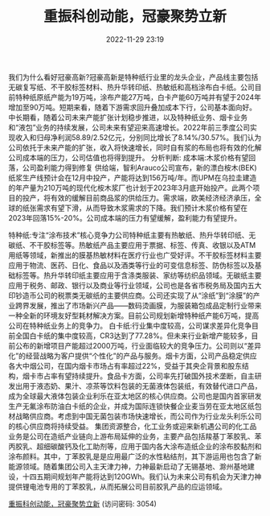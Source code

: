 ﻿---
title: 重振科创动能，冠豪聚势立新
date: 2022-11-29 23:19
tags:
- 冠豪高新
updated: 1970-01-01 08:00:00
---

我们为什么看好冠豪高新?冠豪高新是特种纸行业里的龙头企业，产品线主要包括无碳复写纸、不干胶标签材料、热升华转印纸、热敏纸和高档涂布白卡纸。公司目前特种纸原纸产能为19万吨，涂布产能27万吨，白卡产能60万吨并有望于2024年增加至90万吨。短期来看，随着下游需求回升叠加成本下行，公司基本面向好。中长期看，随着公司未来产能扩张计划稳步推进，以及特种纸业务、烟卡业务和“液包”业务的持续发展，公司未来有望迎来高速增长。2022年前三季度公司实现收入和归母净利润58.89/2.52亿元，分别同比增长了8.14%/30.57%。我们认为公司依托于未来产能的扩张，收入将快速增长，同时自有浆的布局也将有效的化解公司成本端的压力，公司估值也将得到提升。
分析判断:
成本端:木浆价格有望回落，公司盈利能力得到修复
供给端，智利Arauco公司宣布，新的漂白桉木(BEK)纸浆生产线预计会在12月中投产，产能将达到156万吨/年。而UPM在乌拉圭建造的年产量为210万吨的现代化桉木浆厂也计划于2023年3月底开始投产。此两个项目的投产，将有效的缓解目前商品浆的供给压力。需求端，欧美经济经济承压，全球的纸张需求有望下滑，从而导致木浆需求的下降。我们预计木浆价格有望在2023年回落15%-20%。公司成本端的压力有望缓解，盈利能力有望提升。
<!-- more -->
特种纸:专注“涂布技术”核心竞争力公司特种纸主要有热敏纸、热升华转印纸、无碳纸、不干胶标签等。热敏纸产品主要应用于票据、标签、传真、收银以及ATM用纸等领域，新推出的膜基热敏材料在医疗行业也广受好评。不干胶标签材料主要应用于物流、医药、日化、食品以及酒类等行业的可变信息标签、防伪标签以及基础标签等。热升华转印纸主要应用于含涤类服装、家纺等纺织品领域。无碳纸主要应用于税务、邮政、银行以及商业等行业领域，公司也是各省市税务局及国内五大印钞造币公司的税票类无碳纸的主要供应商。公司还实现了从“涂纸”到“涂膜”的产业跨界发展，推出了市场新兴产品——数码烫画膜，为服装箱包成品定制行业带来一种全新的环境友好型耗材解决方案。目前公司规划新增特种纸产能6万吨，提高公司在特种纸业务上的竞争力。
白卡纸:行业集中度较高，公司谋求差异化竞争目前全国白卡纸的集中度较高，CR3达到了77.28%。但未来行业新增产能较多，目前公布的新增项目产能超过2000万吨，行业面临较大的竞争压力。公司则以“差异化”的经营战略为客户提供“个性化”的产品与服务。烟卡方面，公司产品稳定供应各大中烟公司，在国内烟卡市场占有率超过22%，受益于其央企背景和股东结构，烟卡市占率有望持续提升。食品卡方面，公司率先打破国外技术垄断，自主研发出用于液态奶、果汁、凉茶等饮料包装的无菌液体包装纸，有效替代进口产品，成为全球最大液体包装企业利乐在亚太地区的核心供应商。公司也是国内首家研发生产无氟涂布防油白卡纸的企业，并成为国际连锁快餐企业麦当劳在亚太地区纸包材战略供应商。考虑到中国无菌包装市场快速增长，而公司作为行业龙头利乐公司的核心供应商将持续受益。
集团资源整合，化工业务或迎来新机遇公司的化工品业务是公司在造纸产业链向上游布局延伸的业务，主要产品包括羧基丁苯胶乳、苯丙胶乳、超细碳酸钙及化工助剂等，应用于国内各大涂布造纸企业的涂布胶黏剂和涂布颜料。其中，丁苯胶乳是是应用最广泛的水性粘结剂，其下游运用也包含了新能源领域。随着集团公司入主天津力神，力神最新启动了无锡基地、滁州基地建设，十四五期间规划年产能将达到120GWh。我们认为未来公司有机会为天津力神提供锂电池专用的丁苯胶乳，从而拓展公司目前胶乳产品的应运领域。

[重振科创动能，冠豪聚势立新](https://url12.ctfile.com/f/3948612-735802830-069773?p=3054)
(访问密码: 3054)

